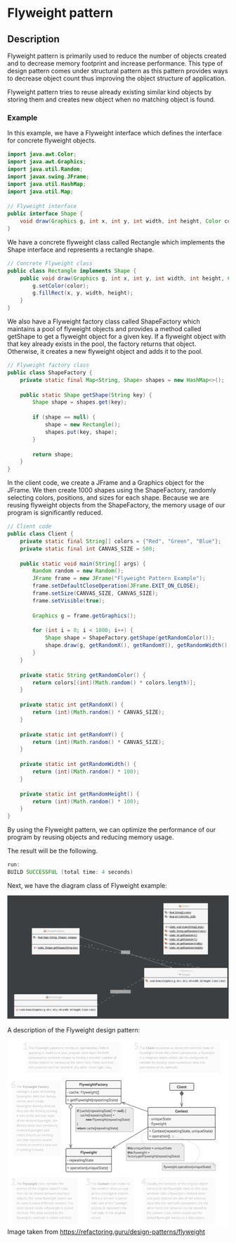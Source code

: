 # Flyweight pattern

## Description

Flyweight pattern is primarily used to reduce the number of objects created and to decrease memory footprint and increase performance. This type of design pattern comes under structural pattern as this pattern provides ways to decrease object count thus improving the object structure of application.

Flyweight pattern tries to reuse already existing similar kind objects by storing them and creates new object when no matching object is found.

### Example

In this example, we have a Flyweight interface which defines the interface for concrete flyweight objects.

```Java
import java.awt.Color;
import java.awt.Graphics;
import java.util.Random;
import javax.swing.JFrame;
import java.util.HashMap;
import java.util.Map;

// Flyweight interface
public interface Shape {
    void draw(Graphics g, int x, int y, int width, int height, Color color);
}
```

We have a concrete flyweight class called Rectangle which implements the Shape interface and represents a rectangle shape.

```Java
// Concrete Flyweight class
public class Rectangle implements Shape {
    public void draw(Graphics g, int x, int y, int width, int height, Color color) {
        g.setColor(color);
        g.fillRect(x, y, width, height);
    }
}
```

We also have a Flyweight factory class called ShapeFactory which maintains a pool of flyweight objects and provides a method called getShape to get a flyweight object for a given key. If a flyweight object with that key already exists in the pool, the factory returns that object. Otherwise, it creates a new flyweight object and adds it to the pool.

```Java
// Flyweight factory class
public class ShapeFactory {
    private static final Map<String, Shape> shapes = new HashMap<>();

    public static Shape getShape(String key) {
        Shape shape = shapes.get(key);

        if (shape == null) {
            shape = new Rectangle();
            shapes.put(key, shape);
        }

        return shape;
    }
}
```

In the client code, we create a JFrame and a Graphics object for the JFrame. We then create 1000 shapes using the ShapeFactory, randomly selecting colors, positions, and sizes for each shape. Because we are reusing flyweight objects from the ShapeFactory, the memory usage of our program is significantly reduced.

```Java
// Client code
public class Client {
    private static final String[] colors = {"Red", "Green", "Blue"};
    private static final int CANVAS_SIZE = 500;

    public static void main(String[] args) {
        Random random = new Random();
        JFrame frame = new JFrame("Flyweight Pattern Example");
        frame.setDefaultCloseOperation(JFrame.EXIT_ON_CLOSE);
        frame.setSize(CANVAS_SIZE, CANVAS_SIZE);
        frame.setVisible(true);

        Graphics g = frame.getGraphics();

        for (int i = 0; i < 1000; i++) {
            Shape shape = ShapeFactory.getShape(getRandomColor());
            shape.draw(g, getRandomX(), getRandomY(), getRandomWidth(), getRandomHeight(), Color.black);
        }
    }

    private static String getRandomColor() {
        return colors[(int)(Math.random() * colors.length)];
    }

    private static int getRandomX() {
        return (int)(Math.random() * CANVAS_SIZE);
    }

    private static int getRandomY() {
        return (int)(Math.random() * CANVAS_SIZE);
    }

    private static int getRandomWidth() {
        return (int)(Math.random() * 100);
    }

    private static int getRandomHeight() {
        return (int)(Math.random() * 100);
    }
}
```

By using the Flyweight pattern, we can optimize the performance of our program by reusing objects and reducing memory usage.

The result will be the following.

```Java
run:
BUILD SUCCESSFUL (total time: 4 seconds)
```

Next, we have the diagram class of Flyweight example:

![Flyweight](Diagrams/Flyweight.jpg)

A description of the Flyweight design pattern:

![Flyweight](Diagrams/FlyweightDescription.jpg)
Image taken from https://refactoring.guru/design-patterns/flyweight